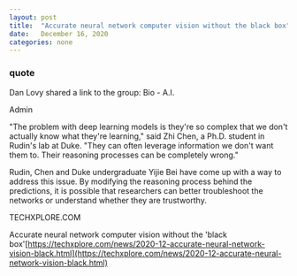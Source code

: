 ```yaml
---
layout: post
title:  "Accurate neural network computer vision without the black box"
date:   December 16, 2020
categories: none
---
```




### quote 

Dan Lovy shared a link to the group: Bio - A.I.


Admin

"The problem with deep learning models is they're so complex that we don't actually know what they're learning," said Zhi Chen, a Ph.D. student in Rudin's lab at Duke. "They can often leverage information we don't want them to. Their reasoning processes can be completely wrong."

Rudin, Chen and Duke undergraduate Yijie Bei have come up with a way to address this issue. By modifying the reasoning process behind the predictions, it is possible that researchers can better troubleshoot the networks or understand whether they are trustworthy.









TECHXPLORE.COM




Accurate neural network computer vision without the 'black box'[https://techxplore.com/news/2020-12-accurate-neural-network-vision-black.html](https://techxplore.com/news/2020-12-accurate-neural-network-vision-black.html)



 

